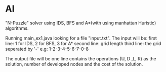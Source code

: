 # AI


"N-Puzzle" solver using IDS, BFS and A*(with using manhattan Huristic) algorithms.

Running main_ex1.java looking for a file "input.txt". The input will be:
first line: 1 for IDS, 2 for BFS, 3 for A* 
second line: grid length
third line: the grid seperated by '-' e.g: 1-2-3-4-5-6-7-0-8

The output file will be one line contains the operations (U, D ,L, R) as the solution, number of developed nodes and the cost of the solution.

